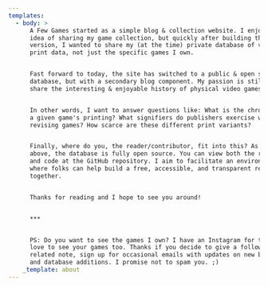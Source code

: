 ```yaml
---
templates:
  - body: >
      A Few Games started as a simple blog & collection website. I enjoyed the
      idea of sharing my game collection, but quickly after building the initial
      version, I wanted to share my (at the time) private database of video game
      print data, not just the specific games I own.


      Fast forward to today, the site has switched to a public & open source
      database, but with a secondary blog component. My passion is still to
      share the interesting & enjoyable history of physical video games.


      In other words, I want to answer questions like: What is the chronology of
      a given game's printing? What signifiers do publishers exercise when
      revising games? How scarce are these different print variants?


      Finally, where do you, the reader/contributor, fit into this? As mentioned
      above, the database is fully open source. You can view both the raw data
      and code at the GitHub repository. I aim to facilitate an environment
      where folks can help build a free, accessible, and transparent resource,
      together.


      Thanks for reading and I hope to see you around!


      ***


      PS: Do you want to see the games I own? I have an Instagram for that! I'd
      love to see your games too. Thanks if you decide to give a follow. On a
      related note, sign up for occasional emails with updates on new blog posts
      and database additions. I promise not to spam you. ;)
    _template: about
---
```

